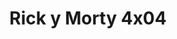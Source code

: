 ---
layout: episodios
title: "Rick y Morty 4x04"
url_serie_padre: 'rick-y-morty/temporada-4'
category: 'series'
capitulo: 'yes'
anio: '2019'
prev: 'capitulo-3'
proximo: 'capitulo-5'
sandbox: allow-same-origin allow-forms
idioma: 'Latino/Subtitulado'
reproductor: 'fembed'
calidad: 'Full HD'
reproductores_otros: ["https://gdriveplayer.co/embed2.php?link=hcocIJiyNjbl9PY4a23aVAupdlnQiKjynS1gIpqrFU4o4FGNCGmu3zPxTIHDsmAup5uXjFv%252FgfpqUWmMbUBkt6ps8XJD5JreqBECzDDT91Fro0W8iCAo54S%252BqNQE6mr9QOxfwbIgzW6fG%252FKxn4sdIL4AuNoNnocs7cAeGQ17YYWaSFeOu1W7UrEsQwcaDBS%252BLU45HeDT3u85HUyCtMMf5U","Latino","https://mstream.website/lyl7d5azvq4y","Latino","https://api.cuevana3.io/stream/index.php?file=ek5lbm9xYWNrS0xYMTZLa2xNbkdvY3ZTb3BtZng4TGp6ZFpobGFMUGtOelcwcUZmbWRIVzRkakVuS0JnbEplcG1KUnNZSlRTMGViVTBxZGdsdEhPb3ErY25YT3F6TEtveU51YVlLRFNsWmJheEorYmw5R2wyTmZIbUd4a2w1bWxtSnhxWm1XVG9PUFQxcWVScDl2UjJLSFdtS1NjeHc9PQ","Subtitulado","https://player.openloadpremium.com/player.php?id=NTMz","Subtitulado"]
reproductores_fembed: ["https://feurl.com/v/j8qdlsdqz186ewy","Latino","https://feurl.com/v/56q4rcdn466m1z-","Latino","https://feurl.com/v/nyqmlb2rrzqyy10","Subtitulado","https://feurl.com/v/24j60u2p8ywrl63","Subtitulado"]
reproductores_upstream: ["https://upstream.to/embed-7jgjav73u0fb.html","Subtitulado"]
image_banner: 'https://res.cloudinary.com/imbriitneysam/image/upload/v1555883952/rick-banner-3-min.jpg'
tags:
- Comedia
---